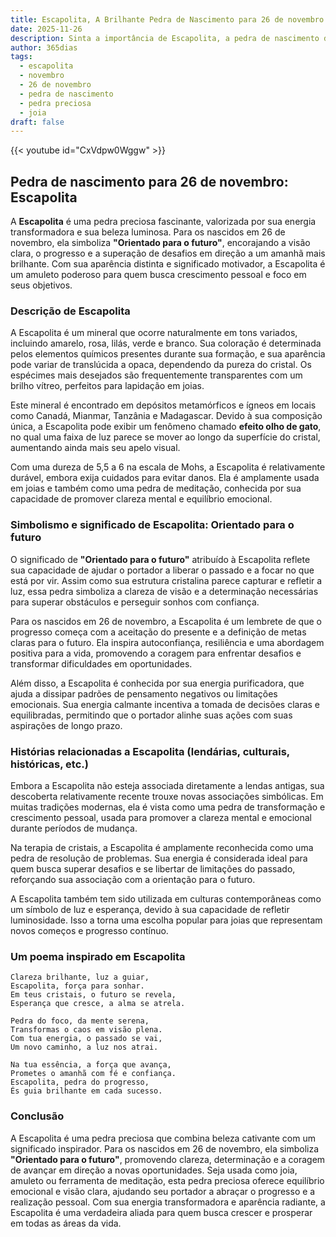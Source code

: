 ```yaml
---
title: Escapolita, A Brilhante Pedra de Nascimento para 26 de novembro
date: 2025-11-26
description: Sinta a importância de Escapolita, a pedra de nascimento de 26 de novembro que simboliza Orientado para o futuro. Deixe que sua beleza e significado iluminem seu dia.
author: 365dias
tags:
  - escapolita
  - novembro
  - 26 de novembro
  - pedra de nascimento
  - pedra preciosa
  - joia
draft: false
---
```


{{< youtube id="CxVdpw0Wggw" >}}

## Pedra de nascimento para 26 de novembro: Escapolita

A **Escapolita** é uma pedra preciosa fascinante, valorizada por sua energia transformadora e sua beleza luminosa. Para os nascidos em 26 de novembro, ela simboliza **"Orientado para o futuro"**, encorajando a visão clara, o progresso e a superação de desafios em direção a um amanhã mais brilhante. Com sua aparência distinta e significado motivador, a Escapolita é um amuleto poderoso para quem busca crescimento pessoal e foco em seus objetivos.

### Descrição de Escapolita

A Escapolita é um mineral que ocorre naturalmente em tons variados, incluindo amarelo, rosa, lilás, verde e branco. Sua coloração é determinada pelos elementos químicos presentes durante sua formação, e sua aparência pode variar de translúcida a opaca, dependendo da pureza do cristal. Os espécimes mais desejados são frequentemente transparentes com um brilho vítreo, perfeitos para lapidação em joias.

Este mineral é encontrado em depósitos metamórficos e ígneos em locais como Canadá, Mianmar, Tanzânia e Madagascar. Devido à sua composição única, a Escapolita pode exibir um fenômeno chamado **efeito olho de gato**, no qual uma faixa de luz parece se mover ao longo da superfície do cristal, aumentando ainda mais seu apelo visual.

Com uma dureza de 5,5 a 6 na escala de Mohs, a Escapolita é relativamente durável, embora exija cuidados para evitar danos. Ela é amplamente usada em joias e também como uma pedra de meditação, conhecida por sua capacidade de promover clareza mental e equilíbrio emocional.

### Simbolismo e significado de Escapolita: Orientado para o futuro

O significado de **"Orientado para o futuro"** atribuído à Escapolita reflete sua capacidade de ajudar o portador a liberar o passado e a focar no que está por vir. Assim como sua estrutura cristalina parece capturar e refletir a luz, essa pedra simboliza a clareza de visão e a determinação necessárias para superar obstáculos e perseguir sonhos com confiança.

Para os nascidos em 26 de novembro, a Escapolita é um lembrete de que o progresso começa com a aceitação do presente e a definição de metas claras para o futuro. Ela inspira autoconfiança, resiliência e uma abordagem positiva para a vida, promovendo a coragem para enfrentar desafios e transformar dificuldades em oportunidades.

Além disso, a Escapolita é conhecida por sua energia purificadora, que ajuda a dissipar padrões de pensamento negativos ou limitações emocionais. Sua energia calmante incentiva a tomada de decisões claras e equilibradas, permitindo que o portador alinhe suas ações com suas aspirações de longo prazo.

### Histórias relacionadas a Escapolita (lendárias, culturais, históricas, etc.)

Embora a Escapolita não esteja associada diretamente a lendas antigas, sua descoberta relativamente recente trouxe novas associações simbólicas. Em muitas tradições modernas, ela é vista como uma pedra de transformação e crescimento pessoal, usada para promover a clareza mental e emocional durante períodos de mudança.

Na terapia de cristais, a Escapolita é amplamente reconhecida como uma pedra de resolução de problemas. Sua energia é considerada ideal para quem busca superar desafios e se libertar de limitações do passado, reforçando sua associação com a orientação para o futuro.

A Escapolita também tem sido utilizada em culturas contemporâneas como um símbolo de luz e esperança, devido à sua capacidade de refletir luminosidade. Isso a torna uma escolha popular para joias que representam novos começos e progresso contínuo.

### Um poema inspirado em Escapolita

```
Clareza brilhante, luz a guiar,  
Escapolita, força para sonhar.  
Em teus cristais, o futuro se revela,  
Esperança que cresce, a alma se atrela.  

Pedra do foco, da mente serena,  
Transformas o caos em visão plena.  
Com tua energia, o passado se vai,  
Um novo caminho, a luz nos atrai.  

Na tua essência, a força que avança,  
Prometes o amanhã com fé e confiança.  
Escapolita, pedra do progresso,  
És guia brilhante em cada sucesso.
```

### Conclusão

A Escapolita é uma pedra preciosa que combina beleza cativante com um significado inspirador. Para os nascidos em 26 de novembro, ela simboliza **"Orientado para o futuro"**, promovendo clareza, determinação e a coragem de avançar em direção a novas oportunidades. Seja usada como joia, amuleto ou ferramenta de meditação, esta pedra preciosa oferece equilíbrio emocional e visão clara, ajudando seu portador a abraçar o progresso e a realização pessoal. Com sua energia transformadora e aparência radiante, a Escapolita é uma verdadeira aliada para quem busca crescer e prosperar em todas as áreas da vida.